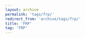 ```yaml
---
layout: archive
permalink: 'tags/frp/'
redirect_from: 'archive/tags/frp/'
title: 'FRP'
tag: 'FRP'
---
```

